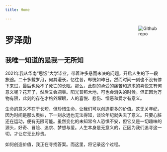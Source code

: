 ```yaml
---
title: Home

---
```


[<img src="https://cdn.jsdelivr.net/gh/lzxqaq/jsdelivr@master/image/logo.png" style="max-width:15%;min-width:40px;float:right;" alt="Github repo" />](https://lzxqaq.com)

# 罗泽勋

## 我唯一知道的是我一无所知

2021年我从华南“思饭”大学毕业，带着许多悬而未决的问题，开启人生的下一段旅途。二十多载岁月，何其漫长，忆往昔，却恍如昨日。然而时间一刻也不没有停下来过，最后也免不了死亡的长眠。那么，此刻的承受的痛苦和追求的喜悦又有何意义呢？花开了，然后又会凋零。阳光普照大地，可也会消失的时候。但正因为万物有限，此刻的存在才格外耀眼，人的喜悦、悲伤、憎恶和爱才有意义。

生命的意义不在于长短，但珍惜生命，让我们可以创造更多的价值。这无关年纪，因为时间是那么奥妙，下一刻永远也无法得知，谈论年纪就失去了意义。只要心脏还在运动，便有无限可能。虽然变化的未知常令人恐惧不安，但它又是一切趣味的源头，好奇、冒险、追求、梦想与爱。人生本身是无意义的，正因为我们追寻这一切，才让它无比珍贵。

如何创造价值，我正在寻找答案。而这里，将记录这个过程。